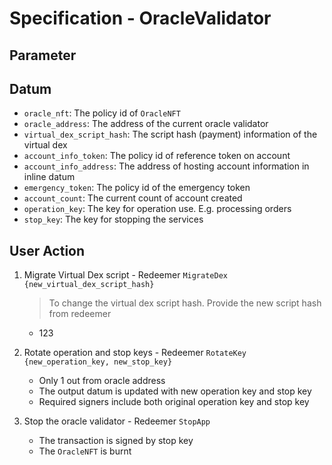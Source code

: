 # Specification - OracleValidator

## Parameter

## Datum

- `oracle_nft`: The policy id of `OracleNFT`
- `oracle_address`: The address of the current oracle validator
- `virtual_dex_script_hash`: The script hash (payment) information of the virtual dex
- `account_info_token`: The policy id of reference token on account
- `account_info_address`: The address of hosting account information in inline datum
- `emergency_token`: The policy id of the emergency token
- `account_count`: The current count of account created
- `operation_key`: The key for operation use. E.g. processing orders
- `stop_key`: The key for stopping the services

## User Action

1. Migrate Virtual Dex script - Redeemer `MigrateDex {new_virtual_dex_script_hash}`

   > To change the virtual dex script hash. Provide the new script hash from redeemer

   - 123

2. Rotate operation and stop keys - Redeemer `RotateKey {new_operation_key, new_stop_key}`

   - Only 1 out from oracle address
   - The output datum is updated with new operation key and stop key
   - Required signers include both original operation key and stop key

3. Stop the oracle validator - Redeemer `StopApp`

   - The transaction is signed by stop key
   - The `OracleNFT` is burnt
